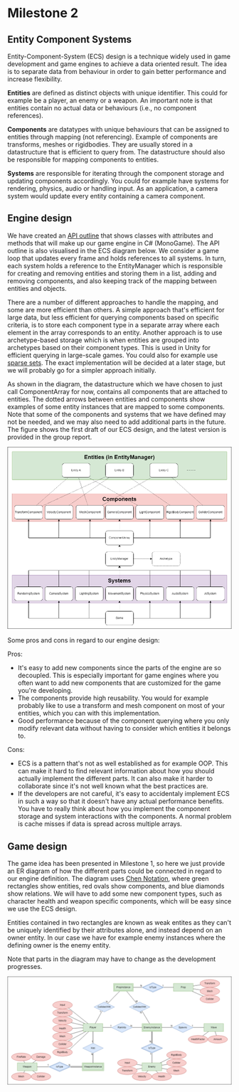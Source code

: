 # Milestone 2

## Entity Component Systems

Entity-Component-System (ECS) design is a technique widely used in game development and game engines to achieve a data oriented result. The idea is to separate data from behaviour in order to gain better performance and increase flexibility. 

**Entities** are defined as distinct objects with unique identifier. This could for example be a player, an enemy or a weapon. An important note is that entities contain no actual data or behaviours (i.e., no component references).

**Components** are datatypes with unique behaviours that can be assigned to entities through mapping (not referencing). Example of components are transforms, meshes or rigidbodies. They are usually stored in a datastructure that is efficient to query from. The datastructure should also be responsible for mapping components to entities.

**Systems** are responsible for iterating through the component storage and updating components accordingly. You could for example have systems for rendering, physics, audio or handling input. As an application, a camera system would update every entity containing a camera component.

## Engine design

We have created an [API outline](https://github.com/Mehdows/D7049E-game-engine/blob/main/Milestones/Milestone-2/API-Outline-Engine.pdf) that shows classes with attributes and methods that will make up our game engine in C# (MonoGame). The API outline is also visualised in the ECS diagram below. We consider a game loop that updates every frame and holds references to all systems. In turn, each system holds a reference to the EntityManager which is responsible for creating and removing entities and storing them in a list, adding and removing components, and also keeping track of the mapping between entities and objects.

There are a number of different approaches to handle the mapping, and some are more efficient than others. A simple approach that's efficient for large data, but less efficient for querying components based on specific criteria, is to store each component type in a separate array where each element in the array corresponds to an entity. Another approach is to use archetype-based storage which is when entities are grouped into archetypes based on their component types. This is used in Unity for efficient querying in large-scale games. You could also for example use [sparse sets](https://www.geeksforgeeks.org/sparse-set/). The exact implementation will be decided at a later stage, but we will probably go for a simpler approach initially.

As shown in the diagram, the datastructure which we have chosen to just call ComponentArray for now, contains all components that are attached to entities. The dotted arrows between entities and components show examples of some entity instances that are mapped to some components. Note that some of the components and systems that we have defined may not be needed, and we may also need to add additional parts in the future. The figure shows the first draft of our ECS design, and the latest version is provided in the group report.

![ECS-Diagram-Engine](./img/ECS-Diagram-Engine.png)

Some pros and cons in regard to our engine design:

Pros:
* It's easy to add new components since the parts of the engine are so decoupled. This is especially important for game engines where you often want to add new components that are customized for the game you're developing.
* The components provide high reusability. You would for example probably like to use a transform and mesh component on most of your entities, which you can with this implementation.
* Good performance because of the component querying where you only modify relevant data without having to consider which entities it belongs to.

Cons:
* ECS is a pattern that's not as well established as for example OOP. This can make it hard to find relevant information about how you should actually implement the different parts. It can also make it harder to collaborate since it's not well known what the best practices are.
* If the developers are not careful, it's easy to accidentaly implement ECS in such a way so that it doesn't have any actual performance benefits. You have to really think about how you implement the component storage and system interactions with the components. A normal problem is cache misses if data is spread across multiple arrays.

## Game design

The game idea has been presented in Milestone 1, so here we just provide an ER diagram of how the different parts could be connected in regard to our engine definition. The diagram uses [Chen Notation](https://vertabelo.com/blog/chen-erd-notation/), where green rectangles show entities, red ovals show components, and blue diamonds show relations. We will have to add some new component types, such as character health and weapon specific components, which will be easy since we use the ECS design.

Entities contained in two rectangles are known as weak entites as they can't be uniquely identified by their attributes alone, and instead depend on an owner entity. In our case we have for example enemy instances where the defining owner is the enemy entity.

Note that parts in the diagram may have to change as the development progresses.

![ER-Diagram-Game](./img/ER-Diagram-Game.png)
